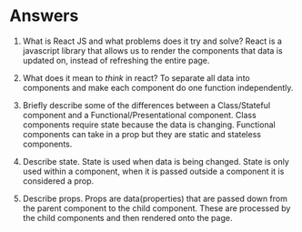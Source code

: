 # Answers

1.  What is React JS and what problems does it try and solve?
    React is a javascript library that allows us to render the components that data is updated on, instead of refreshing the entire page.
1.  What does it mean to _think_ in react?
    To separate all data into components and make each component do one function independently.

1.  Briefly describe some of the differences between a Class/Stateful component and a Functional/Presentational component.
    Class components require state because the data is changing. Functional components can take in a prop but they are static and stateless components.

1.  Describe state.
    State is used when data is being changed. State is only used within a component, when it is passed outside a component it is considered a prop.
1.  Describe props.
    Props are data(properties) that are passed down from the parent component to the child component. These are processed by the child components and then rendered onto the page.
